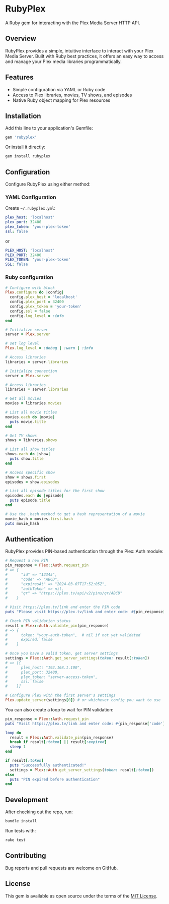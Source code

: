# RubyPlex

A Ruby gem for interacting with the Plex Media Server HTTP API.

## Overview

RubyPlex provides a simple, intuitive interface to interact with your Plex Media Server. Built with Ruby best practices, it offers an easy way to access and manage your Plex media libraries programmatically.

## Features

- Simple configuration via YAML or Ruby code
- Access to Plex libraries, movies, TV shows, and episodes
- Native Ruby object mapping for Plex resources

## Installation

Add this line to your application's Gemfile:

```ruby
gem 'rubyplex'
```

Or install it directly:

```bash
gem install rubyplex
```

## Configuration

Configure RubyPlex using either method:

### YAML Configuration
Create `~/.rubyplex.yml`:

```yaml
plex_host: 'localhost'
plex_port: 32400
plex_token: 'your-plex-token'
ssl: false
```
or 
```yaml
PLEX_HOST: 'localhost'
PLEX_PORT: 32400
PLEX_TOKEN: 'your-plex-token'
SSL: false
```


### Ruby configuration

```ruby
# Configure with block
Plex.configure do |config|
  config.plex_host = 'localhost'
  config.plex_port = 32400
  config.plex_token = 'your-token'
  config.ssl = false
  config.log_level = :info
end

# Initialize server
server = Plex.server

# set log level
Plex.log_level = :debug | :warn | :info

# Access libraries
libraries = server.libraries

# Initialize connection
server = Plex.server

# Access libraries
libraries = server.libraries

# Get all movies
movies = libraries.movies

# List all movie titles
movies.each do |movie|
  puts movie.title
end

# Get TV shows
shows = libraries.shows

# List all show titles
shows.each do |show|
  puts show.title
end

# Access specific show
show = shows.first
episodes = show.episodes

# List all episode titles for the first show
episodes.each do |episode|
  puts episode.title
end

# Use the .hash method to get a hash representation of a movie
movie_hash = movies.first.hash
puts movie_hash
```
## Authentication

RubyPlex provides PIN-based authentication through the Plex::Auth module:

```ruby
# Request a new PIN
pin_response = Plex::Auth.request_pin
# => {
#      "id" => "12345",
#      "code" => "ABCD",
#      "expiresAt" => "2024-03-07T17:52:05Z",
#      "authToken" => nil,
#      "qr" => "https://plex.tv/api/v2/pins/qr/ABCD"
#    }

# Visit https://plex.tv/link and enter the PIN code
puts "Please visit https://plex.tv/link and enter code: #{pin_response['code']}"

# Check PIN validation status
result = Plex::Auth.validate_pin(pin_response)
# => {
#      token: "your-auth-token",  # nil if not yet validated
#      expired: false
#    }

# Once you have a valid token, get server settings
settings = Plex::Auth.get_server_settings(token: result[:token])
# => [{
#      plex_host: "192.168.1.100",
#      plex_port: 32400,
#      plex_token: "server-access-token",
#      ssl: false
#    }]

# Configure Plex with the first server's settings
Plex.update_server(settings[0]) # or whichever config you want to use
```

You can also create a loop to wait for PIN validation:

```ruby
pin_response = Plex::Auth.request_pin
puts "Visit https://plex.tv/link and enter code: #{pin_response['code']}"

loop do
  result = Plex::Auth.validate_pin(pin_response)
  break if result[:token] || result[:expired]
  sleep 1
end

if result[:token]
  puts "Successfully authenticated!"
  settings = Plex::Auth.get_server_settings(token: result[:token])
else
  puts "PIN expired before authentication"
end
```


## Development

After checking out the repo, run:

```bash
bundle install
```

Run tests with:

```bash
rake test
```

## Contributing

Bug reports and pull requests are welcome on GitHub.

## License

This gem is available as open source under the terms of the [MIT License](https://opensource.org/licenses/MIT).

